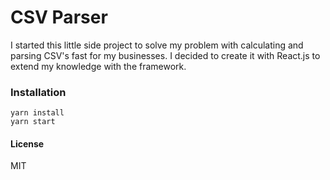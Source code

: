 # CSV Parser

I started this little side project to solve my problem with calculating and parsing CSV's fast for my businesses. I decided to create it with React.js to extend my knowledge with the framework.

### Installation

```
yarn install
yarn start
```

#### License

MIT
